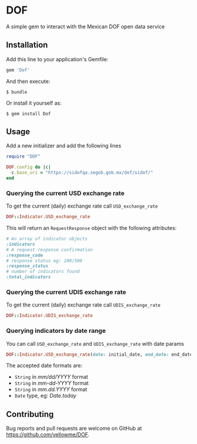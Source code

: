 # DOF
A simple gem to interact with the Mexican DOF open data service

## Installation

Add this line to your application's Gemfile:

```ruby
gem 'Dof'
```

And then execute:

    $ bundle

Or install it yourself as:

    $ gem install Dof

## Usage

Add a new initializer and add the following lines
```ruby
require "DOF"

DOF.config do |c|
  c.base_uri = "https://sidofqa.segob.gob.mx/dof/sidof/"
end
```

### Querying the current USD exchange rate

To get the current (daily) exchange rate call `USD_exchange_rate`

```ruby
DOF::Indicator.USD_exchange_rate
```

This will return an `RequestResponse` object with the following attributes:

```ruby
# An array of indicator objects
:indicators
# A request response confirmation
:response_code
# response status eg: 200/500
:response_status
# number of indicators found
:total_indicators
```

### Querying the current UDIS exchange rate

To get the current (daily) exchange rate call `UDIS_exchange_rate`

```ruby
DOF::Indicator.UDIS_exchange_rate
```

### Querying indicators by date range

You can call `USD_exchange_rate` and `UDIS_exchange_rate` with date params

```ruby
DOF::Indicator.USD_exchange_rate(date: initial_date, end_date: end_date)
```

The accepted date formats are:
* `String` in *mm/dd/YYYY* format
* `String` in *mm-dd-YYYY* format
* `String` in *mm.dd.YYYY* format
* `Date` type, eg: *Date.today*

## Contributing

Bug reports and pull requests are welcome on GitHub at https://github.com/yellowme/DOF.
